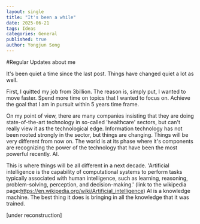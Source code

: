 ```yaml
---
layout: single
title: "It's been a while"
date: 2025-06-21
tags: Ideas
categories: General
published: true
author: Yongjun Song
---
```


#Regular Updates about me

It's been quiet a time since the last post.
Things have changed quiet a lot as well.

First, I quitted my job from 3billion. The reason is, simply put, I wanted to move faster. Spend more time on topics that I wanted to focus on. Achieve the goal that I am in pursuit within 5 years time frame.

On my point of view, there are many companies insisting that they are doing state-of-the-art technology in so-called 'healthcare' sectors, but can't really view it as the technological edge. Information technology has not been rooted strongly in the sector, but things are changing. Things will be very different from now on.
The world is at its phase where it's components are recognizing the power of the technology that have been the most powerful recently. AI.

This is where things will be all different in a next decade. 'Artificial intelligence is the capability of computational systems to perform tasks typically associated with human intelligence, such as learning, reasoning, problem-solving, perception, and decision-making.' (link to the wikipedia page:https://en.wikipedia.org/wiki/Artificial_intelligence) AI is a knowledge machine. The best thing it does is bringing in all the knowledge that it was trained. 

[under reconstruction]
